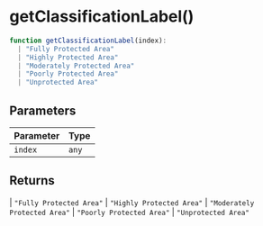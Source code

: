 # getClassificationLabel()

```ts
function getClassificationLabel(index): 
  | "Fully Protected Area"
  | "Highly Protected Area"
  | "Moderately Protected Area"
  | "Poorly Protected Area"
  | "Unprotected Area"
```

## Parameters

| Parameter | Type |
| ------ | ------ |
| `index` | `any` |

## Returns

  \| `"Fully Protected Area"`
  \| `"Highly Protected Area"`
  \| `"Moderately Protected Area"`
  \| `"Poorly Protected Area"`
  \| `"Unprotected Area"`
